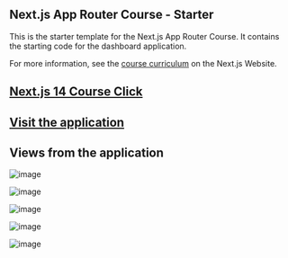 ## Next.js App Router Course - Starter

This is the starter template for the Next.js App Router Course. It contains the starting code for the dashboard application.

For more information, see the [course curriculum](https://nextjs.org/learn) on the Next.js Website.


## [Next.js  14 Course Click](https://nextjs.org/learn/dashboard-app)
## [Visit the application](https://nextjs-14-course-plum.vercel.app/)


## Views from the application

![image](https://github.com/ademalkan/nextjs-14-course/assets/43451577/ad1af58d-817a-47ab-a7c6-4de50ada0e29)

![image](https://github.com/ademalkan/nextjs-14-course/assets/43451577/39c5ac74-58bf-4b7e-a73c-eed23cd6af93)

![image](https://github.com/ademalkan/nextjs-14-course/assets/43451577/530b16b2-fe7c-4c85-8031-622379ae9c93)

![image](https://github.com/ademalkan/nextjs-14-course/assets/43451577/b96eb9cb-3994-4a7b-be72-5376b9ad5f0c)

![image](https://github.com/ademalkan/nextjs-14-course/assets/43451577/8d69185a-06de-40e0-8e1a-f2c9211b47d7)
